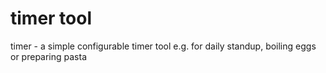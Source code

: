 # timer tool
timer - a simple configurable timer tool e.g. for daily standup, boiling eggs or preparing pasta
